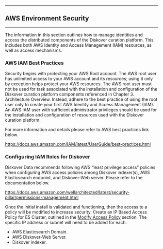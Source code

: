 ___
## AWS Environment Security
___

The information in this section outlines how to manage identities and access the distributed components of the Diskover curation platform. This includes both AWS Identity and Access Management (IAM) resources, as well as access mechanisms.

### AWS IAM Best Practices

Security begins with protecting your AWS Root account. The AWS root user has unlimited access to your AWS account and its resources; using it only by exception helps protect your AWS resources. The AWS root user must not be used for task associated with the installation and configuration of the Diskover curation platform components referenced in Chapter 3. Architecture Overview. Instead, adhere to the best practice of using the root user only to create your first AWS Identity and Access Management (IAM). An AWS IAM user with sufficient administrator privileges should be used for the installation and configuration of resources used with the Diskover curation platform.

For more information and details please refer to AWS best practices link below.

<a href=“https://docs.aws.amazon.com/IAM/latest/UserGuide/best-practices.html”>https://docs.aws.amazon.com/IAM/latest/UserGuide/best-practices.html</a>

### Configuring IAM Roles for Diskover

Diskover Data recommends following AWS “least privilege access” policies when configuring AWS access policies among Diskover indexer(s), AWS Elasticsearch endpoint, and Diskover-Web server. Please refer to the documentation below.

<a href=“https://docs.aws.amazon.com/wellarchitected/latest/security-pillar/permissions-management.html”>https://docs.aws.amazon.com/wellarchitected/latest/security-pillar/permissions-management.html</a>

Once the initial install is validated and functioning, then the access to a policy will be modified to increase security. Create an IP Based Access Policy for ES Cluster, outlined in the [Modify Access Policy](#modify_access_policy) section. The specific IP address or subnet will need to be added for each:

- AWS Elasticsearch Domain.
- AWS Diskover-Web Server.
- Diskover indexer.
